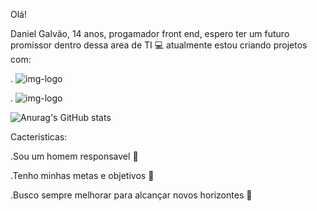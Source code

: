   Olá!

   Daniel Galvão, 14 anos, progamador front end, espero ter um futuro promissor dentro dessa area de TI :computer: atualmente estou criando projetos com:


  . <img src="https://img.shields.io/badge/HTML5-E34F26?style=for-the-badge&logo=html5&logoColor=white" alt="img-logo"  />
  
. <img src="https://img.shields.io/badge/CSS-239120?&style=for-the-badge&logo=css3&logoColor=white" alt="img-logo"  />


![Anurag's GitHub stats](https://github-readme-stats.vercel.app/api?username=DanielGalvaoidelfonso&show_icons=true&theme=transparent)



Cacteristicas:

.Sou um homem responsavel :man_with_gua_pi_mao:

.Tenho minhas metas e objetivos :massage:

.Busco sempre melhorar para alcançar novos horizontes :city_sunrise:
